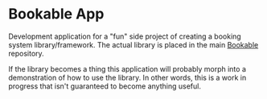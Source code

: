 # Bookable App

Development application for a "fun" side project of creating a booking system library/framework. The actual library is placed in the main [Bookable](https://github.com/staf/bookable) repository.

If the library becomes a thing this application will probably morph into a demonstration of how to use the library. In other words, this is a work in progress that isn't guaranteed to become anything useful.
